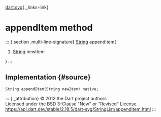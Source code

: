 [dart:svg](../../dart-svg/dart-svg-library){._links-link}

appendItem method
=================

::: {.section .multi-line-signature}
[String](../../dart-core/string-class) appendItem(

1.  [String](../../dart-core/string-class) newItem

)
:::

Implementation {#source}
--------------

``` {.language-dart data-language="dart"}
String appendItem(String newItem) native;
```

::: {._attribution}
© 2012 the Dart project authors\
Licensed under the BSD 3-Clause \"New\" or \"Revised\" License.\
<https://api.dart.dev/stable/2.18.5/dart-svg/StringList/appendItem.html>
:::
